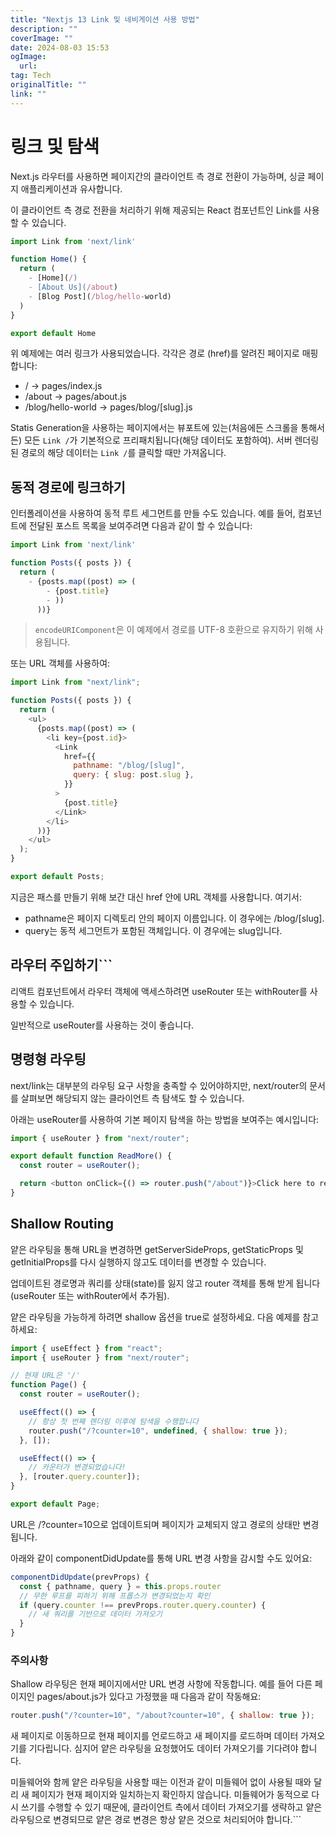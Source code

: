 ```yaml
---
title: "Nextjs 13 Link 및 네비게이션 사용 방법"
description: ""
coverImage: ""
date: 2024-08-03 15:53
ogImage: 
  url: 
tag: Tech
originalTitle: ""
link: ""
---
```




# 링크 및 탐색

Next.js 라우터를 사용하면 페이지간의 클라이언트 측 경로 전환이 가능하며, 싱글 페이지 애플리케이션과 유사합니다.

이 클라이언트 측 경로 전환을 처리하기 위해 제공되는 React 컴포넌트인 Link를 사용할 수 있습니다.

```js
import Link from 'next/link'

function Home() {
  return (
    - [Home](/)
    - [About Us](/about)
    - [Blog Post](/blog/hello-world)
  )
}

export default Home
```

<div class="content-ad"></div>

위 예제에는 여러 링크가 사용되었습니다. 각각은 경로 (href)를 알려진 페이지로 매핑합니다:

- / → pages/index.js
- /about → pages/about.js
- /blog/hello-world → pages/blog/[slug].js

Statis Generation을 사용하는 페이지에서는 뷰포트에 있는(처음에든 스크롤을 통해서든) 모든 `Link /`가 기본적으로 프리패치됩니다(해당 데이터도 포함하여). 서버 렌더링된 경로의 해당 데이터는 `Link /`를 클릭할 때만 가져옵니다.

## 동적 경로에 링크하기

<div class="content-ad"></div>

인터폴레이션을 사용하여 동적 루트 세그먼트를 만들 수도 있습니다. 예를 들어, 컴포넌트에 전달된 포스트 목록을 보여주려면 다음과 같이 할 수 있습니다:

```js
import Link from 'next/link'

function Posts({ posts }) {
  return (
    - {posts.map((post) => (
        - {post.title}
        - ))
      ))}
```

> `encodeURIComponent`은 이 예제에서 경로를 UTF-8 호환으로 유지하기 위해 사용됩니다.

또는 URL 객체를 사용하여:

<div class="content-ad"></div>

```js
import Link from "next/link";

function Posts({ posts }) {
  return (
    <ul>
      {posts.map((post) => (
        <li key={post.id}>
          <Link
            href={{
              pathname: "/blog/[slug]",
              query: { slug: post.slug },
            }}
          >
            {post.title}
          </Link>
        </li>
      ))}
    </ul>
  );
}

export default Posts;
```

지금은 패스를 만들기 위해 보간 대신 href 안에 URL 객체를 사용합니다. 여기서:

- pathname은 페이지 디렉토리 안의 페이지 이름입니다. 이 경우에는 /blog/[slug].
- query는 동적 세그먼트가 포함된 객체입니다. 이 경우에는 slug입니다.

## 라우터 주입하기```

<div class="content-ad"></div>

리액트 컴포넌트에서 라우터 객체에 액세스하려면 useRouter 또는 withRouter를 사용할 수 있습니다.

일반적으로 useRouter를 사용하는 것이 좋습니다.

## 명령형 라우팅

next/link는 대부분의 라우팅 요구 사항을 충족할 수 있어야하지만, next/router의 문서를 살펴보면 해당되지 않는 클라이언트 측 탐색도 할 수 있습니다.

<div class="content-ad"></div>

아래는 useRouter를 사용하여 기본 페이지 탐색을 하는 방법을 보여주는 예시입니다:

```js
import { useRouter } from "next/router";

export default function ReadMore() {
  const router = useRouter();

  return <button onClick={() => router.push("/about")}>Click here to read more</button>;
}
```

## Shallow Routing

얕은 라우팅을 통해 URL을 변경하면 getServerSideProps, getStaticProps 및 getInitialProps를 다시 실행하지 않고도 데이터를 변경할 수 있습니다.

<div class="content-ad"></div>

업데이트된 경로명과 쿼리를 상태(state)를 잃지 않고 router 객체를 통해 받게 됩니다 (useRouter 또는 withRouter에서 추가됨).

얕은 라우팅을 가능하게 하려면 shallow 옵션을 true로 설정하세요. 다음 예제를 참고하세요:

```js
import { useEffect } from "react";
import { useRouter } from "next/router";

// 현재 URL은 '/'
function Page() {
  const router = useRouter();

  useEffect(() => {
    // 항상 첫 번째 렌더링 이후에 탐색을 수행합니다
    router.push("/?counter=10", undefined, { shallow: true });
  }, []);

  useEffect(() => {
    // 카운터가 변경되었습니다!
  }, [router.query.counter]);
}

export default Page;
```

URL은 /?counter=10으로 업데이트되며 페이지가 교체되지 않고 경로의 상태만 변경됩니다.

<div class="content-ad"></div>

아래와 같이 componentDidUpdate를 통해 URL 변경 사항을 감시할 수도 있어요:

```js
componentDidUpdate(prevProps) {
  const { pathname, query } = this.props.router
  // 무한 루프를 피하기 위해 프롭스가 변경되었는지 확인
  if (query.counter !== prevProps.router.query.counter) {
    // 새 쿼리를 기반으로 데이터 가져오기
  }
}
```

### 주의사항

Shallow 라우팅은 현재 페이지에서만 URL 변경 사항에 작동합니다. 예를 들어 다른 페이지인 pages/about.js가 있다고 가정했을 때 다음과 같이 작동해요:

<div class="content-ad"></div>

```js
router.push("/?counter=10", "/about?counter=10", { shallow: true });
```

새 페이지로 이동하므로 현재 페이지를 언로드하고 새 페이지를 로드하며 데이터 가져오기를 기다립니다. 심지어 얕은 라우팅을 요청했어도 데이터 가져오기를 기다려야 합니다.

미들웨어와 함께 얕은 라우팅을 사용할 때는 이전과 같이 미들웨어 없이 사용될 때와 달리 새 페이지가 현재 페이지와 일치하는지 확인하지 않습니다. 미들웨어가 동적으로 다시 쓰기를 수행할 수 있기 때문에, 클라이언트 측에서 데이터 가져오기를 생략하고 얕은 라우팅으로 변경되므로 얕은 경로 변경은 항상 얕은 것으로 처리되어야 합니다.```

<div class="content-ad"></div>
